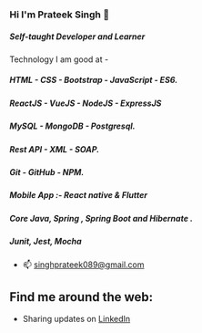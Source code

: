 ### Hi I'm Prateek Singh 👋



##### Self-taught Developer and Learner
 Technology I am good at -
#####  HTML - CSS - Bootstrap - JavaScript - ES6.
#####  ReactJS - VueJS - NodeJS - ExpressJS
#####  MySQL - MongoDB - Postgresql.
#####  Rest API - XML - SOAP.
#####  Git - GitHub - NPM.
#####  Mobile App :- React native & Flutter
##### Core Java, Spring , Spring Boot and Hibernate .
#####  Junit, Jest, Mocha
- 📫 singhprateek089@gmail.com

## Find me around the web:

- Sharing updates on <a href="https://www.linkedin.com/in/prateek-singh-6ab984145/">LinkedIn</a>
